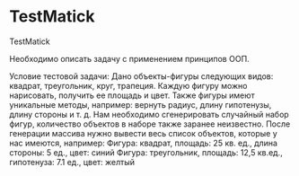 # TestMatick
TestMatick

Необходимо описать задачу с применением принципов ООП.

Условие тестовой задачи:
Дано объекты-фигуры следующих видов: квадрат, треугольник, круг, трапеция. Каждую фигуру можно нарисовать, получить ее площадь и цвет. Также фигуры имеют уникальные методы, например: вернуть радиус, длину гипотенузы, длину стороны и т. д.
Нам необходимо сгенерировать случайный набор фигур, количество объектов в наборе также заранее неизвестно.
После генерации массива нужно вывести весь список объектов, которые у нас имеются, например:
Фигура: квадрат, площадь: 25 кв. ед., длина стороны: 5 ед., цвет: синий
Фигура: треугольник, площадь: 12,5 кв.ед., гипотенуза: 7.1 ед., цвет: желтый
